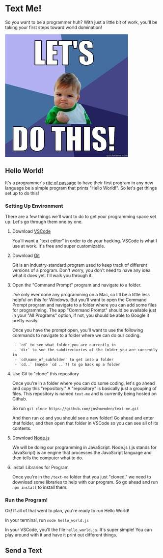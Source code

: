 # Text Me!

So you want to be a programmer huh? With just a little bit of work, you'll be taking your first steps toward world domination!

![Let's do this meme](https://github.com/joshmenden/text-me/blob/master/images/letsdothis.jpg?raw=true)

## Hello World!

It's a programmer's [rite of passage](https://en.wikipedia.org/wiki/%22Hello,_World!%22_program) to have their first program in any new language be a simple program that prints "Hello World!". So let's get things set up to do this!


### Setting Up Environment

There are a few things we'll want to do to get your programming space set up. Let's go through them one by one.

1. Download [VSCode](https://code.visualstudio.com/download)

    You'll want a "text editor" in order to do your hacking. VSCode is what I use at work. It's free and super customizable.

2. Download [Git](https://git-scm.com/download/win)

    Git is an industry-standard program used to keep track of different versions of a program. Don't worry, you don't need to have any idea what it does yet. I'll walk you through it.

3. Open the "Command Prompt" program and navigate to a folder.

    I've only ever done any programming on a Mac, so I'll be a little less helpful on this for Windows. But you'll want to open the Command Prompt program and navigate to a folder where you can add some files for programming. The app "Command Prompt" should be available just in your "All Programs" option, if not, you should be able to Google it pretty easily.

    Once you have the prompt open, you'll want to use the following commands to navigate to a folder where we can do our coding.

        - `cd` to see what folder you are currently in
        - `dir` to see the subdirectories of the folder you are currently in
        - `cd\name_of_subfolder` to get into a folder
        - `cd..` (maybe `cd ..`?) to go back up a folder


4. Use Git to "clone" this repository

    Once you're in a folder where you can do some coding, let's go ahead and copy this "repository." A "repository" is basically just a grouping of files. This repository is named `text-me` and is currently being hosted on Github.

    So run `git clone https://github.com/joshmenden/text-me.git`

    And then run `cd` and you should see a new folder! Go ahead and enter that folder, and then open that folder in VSCode so you can see all of its contents.

5. Download [Node.js](https://nodejs.org/en/download/)

    We will be doing our programming in JavaScript. Node.js (.js stands for JavaScript) is an engine that processes the JavaScript language and then tells the computer what to do.

6. Install Libraries for Program

    Once you're in the `/text-me` folder that you just "cloned," we need to download some libraries to help with our program. So go ahead and run `npm install` to install them.


### Run the Program!

Ok! If all of that went to plan, you're ready to run Hello World!

In your terminal, run `node hello_world.js`

In your VSCode, you'll the file `hello_world.js`. It's super simple! You can play around with it and have it print out different things.

## Send a Text
